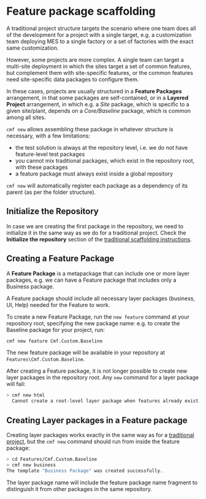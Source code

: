 # Feature package scaffolding

A traditional project structure targets the scenario where one team does all of the development for a project with a single target, e.g. a customization team deploying MES to a single factory or a set of factories with the exact same customization.

However, some projects are more complex. A single team can target a multi-site deployment in which the sites target a set of common features, but complement them with site-specific features, or the common features need site-specific data packages to configure them.

In these cases, projects are usually structured in a **Feature Packages** arrangement, in that some packages are self-contained, or in a **Layered Project** arrangement, in which e.g. a *Site* package, which is specific to a given site/plant, depends on a *Core/Baseline* package, which is common among all sites.

`cmf new` allows assembling these package in whatever structure is necessary, with a few limitations:
- the test solution is always at the repository level, i.e. we do not have feature-level test packages
- you cannot mix traditional packages, which exist in the repository root, with these packages
- a feature package must always exist inside a global repository

`cmf new` will automatically register each package as a dependency of its parent (as per the folder structure).

## Initialize the Repository

In case we are creating the first package in the repository, we need to initialize it in the same way as we do for a traditional project. Check the **Initialize the repository** section of the [traditional scaffolding instructions](../traditional/index.md).

## Creating a Feature Package
A **Feature Package** is a metapackage that can include one or more layer packages, e.g. we can have a Feature package that includes only a Business package.

A Feature package should include all necessary layer packages (business, UI, Help) needed for the Feature to work.

To create a new Feature Package, run the `new feature` command at your repository root, specifying the new package name: e.g. to create the Baseline package for your project, run:

```bash
cmf new feature Cmf.Custom.Baseline 
```

The new feature package will be available in your repository at `Features\Cmf.Custom.Baseline`.

After creating a Feature package, it is not longer possible to create new layer packages in the repository root. Any `new` command for a layer package will fail:

```bash
> cmf new html
  Cannot create a root-level layer package when features already exist.
```

## Creating Layer packages in a Feature package

Creating layer packages works exactly in the same way as for a [traditional project](../traditional/index.md), but the `cmf new` command should run from inside the feature package:

```bash
> cd Features/Cmf.Custom.Baseline
> cmf new business
The template "Business Package" was created successfully.
```

The layer package name will include the feature package name fragment to distinguish it from other packages in the same repository.